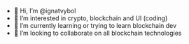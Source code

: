- 👋 Hi, I’m @ignatvybol
- 👀 I’m interested in crypto, blockchain and UI (coding)
- 🌱 I’m currently learning or trying to learn blockchain dev
- 💞️ I’m looking to collaborate on all blockchain technologies

<!---
ignatvybol/ignatvybol is a ✨ special ✨ repository because its `README.md` (this file) appears on your GitHub profile.
You can click the Preview link to take a look at your changes.
--->
